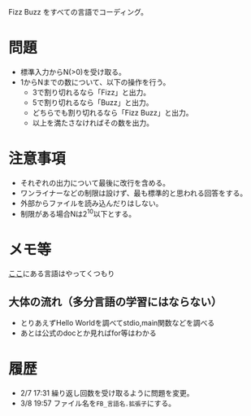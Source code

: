 Fizz Buzz をすべての言語でコーディング。


# 問題
- 標準入力からN(>0)を受け取る。
- 1からNまでの数について、以下の操作を行う。
  - 3で割り切れるなら「Fizz」と出力。
  - 5で割り切れるなら「Buzz」と出力。
  - どちらでも割り切れるなら「Fizz Buzz」と出力。
  - 以上を満たさなければその数を出力。


# 注意事項
- それぞれの出力について最後に改行を含める。
- ワンライナーなどの制限は設けず、最も標準的と思われる回答をする。
- 外部からファイルを読み込んだりはしない。
- 制限がある場合Nは2<sup>10</sup>以下とする。


# メモ等
[ここ](https://foldoc.org/contents/language.html)にある言語はやってくつもり
## 大体の流れ（多分言語の学習にはならない）
  - とりあえずHello Worldを調べてstdio,main関数などを調べる
  - あとは公式のdocとか見ればfor等はわかる

# 履歴
- 2/7 17:31 繰り返し回数を受け取るように問題を変更。
- 3/8 19:57 ファイル名を`FB_言語名.拡張子`にする。
